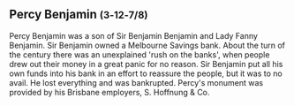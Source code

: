 ## Percy Benjamin <small>(3‑12‑7/8)</small>

Percy Benjamin was a son of Sir Benjamin Benjamin and Lady Fanny Benjamin. Sir Benjamin owned a Melbourne Savings bank. About the turn of the century there was an unexplained 'rush on the banks', when people drew out their money in a great panic for no reason. Sir Benjamin put all his own funds into his bank in an effort to reassure the people, but it was to no avail. He lost everything and was bankrupted. Percy's monument was provided by his Brisbane employers, S. Hoffnung & Co.
